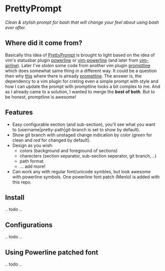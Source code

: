 # PrettyPrompt
*Clean & stylish prompt for bash that will change your feel about using bash ever after.* 

## Where did it come from?
Basically this idea of [PrettyPrompt] is brought to light based on the idea of vim's statusbar plugin [powerline] or [vim-powerline] (and later from [vim-airline]). Later I've *stolen* some code from another vim plugin [promptline] which does somewhat same thing in a different way.
It could be a question then why [this][PrettyPrompt] where there is already [promptline]. The answer is, the dependency to a vim plugin for creting even a simple prompt with style and how I can update the prompt with promptline looks a bit complex to me. And as I already came to a solution, I wanted to merge the **best of both**. But to be honest, promptline is awesome!

## Features

*  Easy configurable section (and sub-section), you'll see what you want to (username|pretty-path|git-branch is set to show by default).
*  Show git branch with unstaged change indication by color (*green* for clean and *red* for changed by default).
*  Design as you wish: 
    *  colors (background and foreground of sections)
    *  charecters (section separator, sub-section seperator, git branch, ..)
    *  path format
    *  ... add more!
*  Can work any with regular font/unicode symbles, but look awesome with powerline symbols. One powerline font patch (Menlo) is added with this repo.


[vim-airline]:   https://github.com/bling/vim-airline
[vim-powerline]: https://github.com/Lokaltog/vim-powerline
[powerline]:     https://github.com/Lokaltog/powerline
[promptline]:    https://github.com/edkolev/promptline.vim
[PrettyPrompt]:  https://github.com/ashikahmad/PrettyPrompt  

## Install

.. todo ..

## Configurations

.. todo ..

## Using Powerline patched font

.. todo ..

